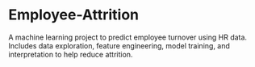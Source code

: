 # Employee-Attrition
A machine learning project to predict employee turnover using HR data. Includes data exploration, feature engineering, model training, and interpretation to help reduce attrition.
